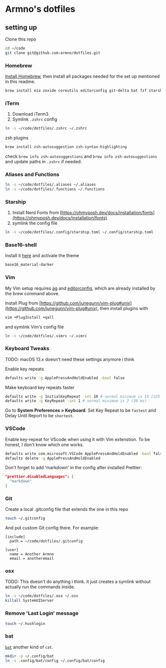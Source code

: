 # Armno's dotfiles

## setting up

Clone this repo

```sh
cd ~/code
git clone git@github.com:armno/dotfiles.git
```

### Homebrew

[Install Homebrew](https://brew.sh/), then install all packages needed for the set up mentioned in this readme.

```sh
brew install eza zoxide coreutils editorconfig git-delta bat fzf starship fnm
```

### iTerm

1. Download iTerm3
2. Symlink `.zshrc` config

```sh
ln -s ~/code/dotfiles/.zshrc ~/.zshrc
```

zsh plugins

```sh
brew install zsh-autosuggestion zsh-syntax-highlighting
```
check `brew info zsh-autosuggestions` and `brew info zsh-autosuggestions` and update paths in `.zshrc` if needed.

### Aliases and Functions

```sh
ln -s ~/code/dotfiles/.aliases ~/.aliases
ln -s ~/code/dotfiles/.functions ~/.functions
```

### Starship

1. Install Nerd Fonts from [https://ohmyposh.dev/docs/installation/fonts](https://ohmyposh.dev/docs/installation/fonts)
2. symlink the config file

```sh
ln -s ~/code/dotfiles/.config/starship.toml ~/.config/starship.toml
```

### Base16-shell

Install it [here](https://github.com/chriskempson/base16-shell) and activate the theme

```sh
base16_material-darker
```

### Vim

My Vim setup requires [ag](https://github.com/ggreer/the_silver_searcher)
and [editorconfig](http://editorconfig.org), which are already installed by the brew command above.

Install Plug from [https://github.com/junegunn/vim-plug#unix](https://github.com/junegunn/vim-plug#unix),
then install plugins with

```sh
vim +PlugInstall +qall
```

and symlink Vim's config file

```sh
ln -s ~/code/dotfiles/.vimrc ~/.vimrc
```

### Keyboard Tweaks

TODO: macOS 13.x doesn't need these settings anymore i think

Enable key repeats

```sh
defaults write -g ApplePressAndHoldEnabled -bool false
```

Make keyboard key repeats faster

```sh
defaults write -g InitialKeyRepeat -int 10 # normal minimum is 15 (225 ms)
defaults write -g KeyRepeat -int 1 # normal minimum is 2 (30 ms)
```

Go to **System Preferences > Keyboard**. Set Key Repeat to be `fastest` and Delay Until Report to be `shortest`.

### VSCode

Enable key-repeat for VScode when using it with Vim extenstion.
To be honest, I don't know which one works.

```sh
defaults write com.microsoft.VSCode ApplePressAndHoldEnabled -bool false
defaults delete -g ApplePressAndHoldEnabled
```

Don't forget to add 'markdown' in the config after installed Prettier:

```json
"prettier.disabledLanguages": [
  "markdown"
]
```

### Git

Create a local .gitconfig file that extends the one in this repo

```sh
touch ~/.gitconfig
```

And put custom Git config there. For example:

```
[include]
  path = ~/code/dotfiles/.gitconfig

[user]
  name = Another Armno
  email = anotheremail
```

### osx

TODO: This doesn't do anything i think. it just creates a symlink without actually run the commands inside.

```sh
ln -s ~/code/dotfiles/.osx ~/.osx
killall SystemUIServer
```

### Remove 'Last Login' message

```sh
touch ~/.hushlogin
```

### bat

[`bat`](https://github.com/sharkdp/bat) another kind of `cat`.

```sh
mkdir -p ~/.config/bat
ln -s .config/bat/config ~/.config/bat/config
```


